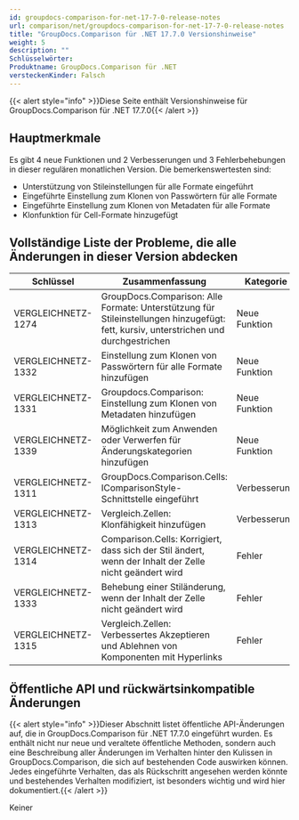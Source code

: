 ```yaml
---
id: groupdocs-comparison-for-net-17-7-0-release-notes
url: comparison/net/groupdocs-comparison-for-net-17-7-0-release-notes
title: "GroupDocs.Comparison für .NET 17.7.0 Versionshinweise"
weight: 5
description: ""
Schlüsselwörter:
Produktname: GroupDocs.Comparison für .NET
versteckenKinder: Falsch
---
```

{{< alert style="info" >}}Diese Seite enthält Versionshinweise für GroupDocs.Comparison für .NET 17.7.0{{< /alert >}}

## Hauptmerkmale

Es gibt 4 neue Funktionen und 2 Verbesserungen und 3 Fehlerbehebungen in dieser regulären monatlichen Version. Die bemerkenswertesten sind:

* Unterstützung von Stileinstellungen für alle Formate eingeführt
* Eingeführte Einstellung zum Klonen von Passwörtern für alle Formate
* Eingeführte Einstellung zum Klonen von Metadaten für alle Formate
* Klonfunktion für Cell-Formate hinzugefügt

## Vollständige Liste der Probleme, die alle Änderungen in dieser Version abdecken

| Schlüssel | Zusammenfassung | Kategorie |
| --- | --- | --- |
| VERGLEICHNETZ-1274 | GroupDocs.Comparison: Alle Formate: Unterstützung für Stileinstellungen hinzugefügt: fett, kursiv, unterstrichen und durchgestrichen | Neue Funktion |
| VERGLEICHNETZ-1332 | Einstellung zum Klonen von Passwörtern für alle Formate hinzufügen | Neue Funktion |
| VERGLEICHNETZ-1331 | Groupdocs.Comparison: Einstellung zum Klonen von Metadaten hinzufügen | Neue Funktion |
| VERGLEICHNETZ-1339 | Möglichkeit zum Anwenden oder Verwerfen für Änderungskategorien hinzufügen | Neue Funktion |
| VERGLEICHNETZ-1311 | GroupDocs.Comparison.Cells: IComparisonStyle-Schnittstelle eingeführt | Verbesserung |
| VERGLEICHNETZ-1313 | Vergleich.Zellen: Klonfähigkeit hinzufügen | Verbesserung |
| VERGLEICHNETZ-1314 | Comparison.Cells: Korrigiert, dass sich der Stil ändert, wenn der Inhalt der Zelle nicht geändert wird | Fehler |
| VERGLEICHNETZ-1333 | Behebung einer Stiländerung, wenn der Inhalt der Zelle nicht geändert wird | Fehler |
| VERGLEICHNETZ-1315 | Vergleich.Zellen: Verbessertes Akzeptieren und Ablehnen von Komponenten mit Hyperlinks | Fehler |

## Öffentliche API und rückwärtsinkompatible Änderungen

{{< alert style="info" >}}Dieser Abschnitt listet öffentliche API-Änderungen auf, die in GroupDocs.Comparison für .NET 17.7.0 eingeführt wurden. Es enthält nicht nur neue und veraltete öffentliche Methoden, sondern auch eine Beschreibung aller Änderungen im Verhalten hinter den Kulissen in GroupDocs.Comparison, die sich auf bestehenden Code auswirken können. Jedes eingeführte Verhalten, das als Rückschritt angesehen werden könnte und bestehendes Verhalten modifiziert, ist besonders wichtig und wird hier dokumentiert.{{< /alert >}}

Keiner

